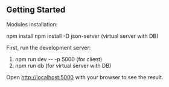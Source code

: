 ## Getting Started

Modules installation:

npm install
npm install -D json-server (virtual server with DB)

First, run the development server:

1. npm run dev -- -p 5000 (for client)
2. npm run db (for virtual server with DB)

Open [http://localhost:5000](http://localhost:5000) with your browser to see the result.
